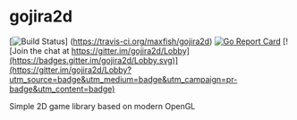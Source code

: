 # gojira2d


[![Build Status](https://travis-ci.org/maxfish/gojira2d.svg?branch=master)]
(https://travis-ci.org/maxfish/gojira2d)
[![Go Report Card](https://goreportcard.com/badge/github.com/maxfish/gojira2d)](https://goreportcard.com/report/github.com/maxfish/gojira2d)
[![Join the chat at https://gitter.im/gojira2d/Lobby](https://badges.gitter.im/gojira2d/Lobby.svg)](https://gitter.im/gojira2d/Lobby?utm_source=badge&utm_medium=badge&utm_campaign=pr-badge&utm_content=badge)

Simple 2D game library based on modern OpenGL
